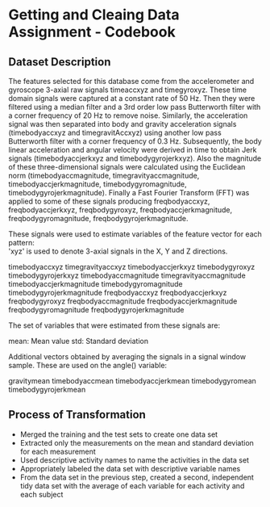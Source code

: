 # Getting and Cleaing Data Assignment - Codebook

## Dataset Description

The features selected for this database come from the accelerometer and gyroscope 3-axial raw signals timeaccxyz and timegyroxyz. These time domain signals were captured at a constant rate of 50 Hz. Then they were filtered using a median filter and a 3rd order low pass Butterworth filter with a corner frequency of 20 Hz to remove noise. Similarly, the acceleration signal was then separated into body and gravity acceleration signals (timebodyaccxyz and timegravitAccxyz) using another low pass Butterworth filter with a corner frequency of 0.3 Hz. 
Subsequently, the body linear acceleration and angular velocity were derived in time to obtain Jerk signals (timebodyaccjerkxyz and timebodygyrojerkxyz). Also the magnitude of these three-dimensional signals were calculated using the Euclidean norm (timebodyaccmagnitude, timegravityaccmagnitude, timebodyaccjerkmagnitude, timebodygyromagnitude, timebodygyrojerkmagnitude). 
Finally a Fast Fourier Transform (FFT) was applied to some of these signals producing freqbodyaccxyz, freqbodyaccjerkxyz, freqbodygyroxyz, freqbodyaccjerkmagnitude, freqbodygyromagnitude, freqbodygyrojerkmagnitude.

These signals were used to estimate variables of the feature vector for each pattern:  
'xyz' is used to denote 3-axial signals in the X, Y and Z directions.

timebodyaccxyz
timegravityaccxyz
timebodyaccjerkxyz
timebodygyroxyz
timebodygyrojerkxyz
timebodyaccmagnitude
timegravityaccmagnitude
timebodyaccjerkmagnitude
timebodygyromagnitude
timebodygyrojerkmagnitude
freqbodyaccxyz
freqbodyaccjerkxyz
freqbodygyroxyz
freqbodyaccmagnitude
freqbodyaccjerkmagnitude
freqbodygyromagnitude
freqbodygyrojerkmagnitude

The set of variables that were estimated from these signals are: 

mean: Mean value
std: Standard deviation

Additional vectors obtained by averaging the signals in a signal window sample. These are used on the angle() variable:

gravitymean
timebodyaccmean
timebodyaccjerkmean
timebodygyromean
timebodygyrojerkmean

## Process of Transformation

* Merged the training and the test sets to create one data set
* Extracted only the measurements on the mean and standard deviation for each measurement
* Used descriptive activity names to name the activities in the data set
* Appropriately labeled the data set with descriptive variable names
* From the data set in the previous step, created a second, independent tidy data set with the average of each variable for each activity and each subject
